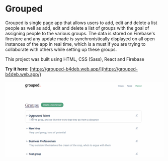 
# Grouped 

Grouped is single page app that allows users to add, edit and delete a list people as well as add, edit and delete a list of groups with the goal of assigning people to the various groups. The data is stored on Firebase's firestore and any update made is synchronistically displayed on all open instances of the app in real time, which is a must if you are trying to collaborate with others while setting up these groups.

This project was built using HTML, CSS (Sass), React and Firebase

**Try it here:** [https://grouped-b4deb.web.app/](https://grouped-b4deb.web.app/)

![demo gif](https://raw.githubusercontent.com/melansonS/Grouped/master/public/grouped-demo.gif)
